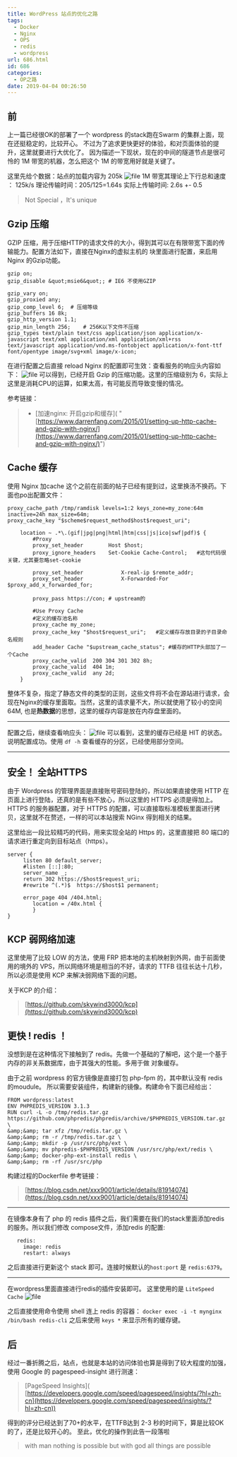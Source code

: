 ```yaml
---
title: WordPress 站点的优化之路
tags:
  - Docker
  - Nginx
  - OPS
  - redis
  - wordpress
url: 686.html
id: 686
categories:
  - OP之路
date: 2019-04-04 00:26:50
---
```


前
-

上一篇已经很OK的部署了一个 wordpress 的stack跑在Swarm 的集群上面，现在还挺稳定的，比较开心。 不过为了追求更快更好的体验，和对页面体验的提升，这里就要进行大优化了。 因为描述一下现状，现在的中间的隧道节点是很可怜的 1M 带宽的机器，怎么把这个 1M 的带宽用好就是关键了。

这里先给个数据：站点的加载内容为 205k ![file](/wp-content/uploads/2019/04/image-1554225388137.png) 1M 带宽其理论上下行总和速度 ： 125k/s 理论传输时间：205/125=1.64s 实际上传输时间: 2.6s +- 0.5

> Not Special ，It's unique

Gzip 压缩
-------

GZIP 压缩，用于压缩HTTP的请求文件的大小，得到其可以在有限带宽下面的传输能力。配置方法如下，直接在Nginx的虚拟主机的 块里面进行配置，来启用Nginx 的Gzip功能。

    gzip on;
    gzip_disable &quot;msie6&quot;; # IE6 不使用GZIP
    
    gzip_vary on;
    gzip_proxied any;   
    gzip_comp_level 6;  # 压缩等级
    gzip_buffers 16 8k;
    gzip_http_version 1.1;
    gzip_min_length 256;    # 256K以下文件不压缩
    gzip_types text/plain text/css application/json application/x-javascript text/xml application/xml application/xml+rss text/javascript application/vnd.ms-fontobject application/x-font-ttf font/opentype image/svg+xml image/x-icon;

在进行配置之后直接 reload Nginx 的配置即可生效：查看服务的响应头内容如下： ![file](/wp-content/uploads/2019/04/image-1554272652260.png) 可以得到，已经开启 Gzip 的压缩功能。这里的压缩级别为 6，实际上这里是消耗CPU的运算，如果太高，有可能反而导致变慢的情况。

参考链接：

> *   \[加速nginx: 开启gzip和缓存\]( "[https://www.darrenfang.com/2015/01/setting-up-http-cache-and-gzip-with-nginx/](https://www.darrenfang.com/2015/01/setting-up-http-cache-and-gzip-with-nginx/)")

Cache 缓存
--------

使用 Nginx 加cache 这个之前在前面的帖子已经有提到过，这里换汤不换药。下面也po出配置文件：

    proxy_cache_path /tmp/ramdisk levels=1:2 keys_zone=my_zone:64m inactive=24h max_size=64m;
    proxy_cache_key "$scheme$request_method$host$request_uri";
    
        location ~ .*\.(gif|jpg|png|html|htm|css|js|ico|swf|pdf)$ {
            #Proxy 
            proxy_set_header        Host $host;
            proxy_ignore_headers    Set-Cookie Cache-Control;   #这句代码很关键，尤其要忽略set-cookie
    
            proxy_set_header            X-real-ip $remote_addr;
            proxy_set_header            X-Forwarded-For $proxy_add_x_forwarded_for;
    
            proxy_pass https://con; # upstream的
    
            #Use Proxy Cache
            #定义的缓存池名称
            proxy_cache my_zone;
            proxy_cache_key "$host$request_uri";   #定义缓存存放目录的子目录命名规则
            add_header Cache "$upstream_cache_status"; #缓存的HTTP头部加了一个Cache
            proxy_cache_valid  200 304 301 302 8h;
            proxy_cache_valid  404 1m;
            proxy_cache_valid  any 2d;
        }

整体不复杂，指定了静态文件的类型的正则，这些文件将不会在源站进行请求，会现在Nginx的缓存里面取。当然，这里的请求量不大，所以就使用了较小的空间 64M, 也是**热数据**的思想，这里的缓存内容是放在内存盘里面的。

* * *

配置之后，继续查看响应头： ![file](/wp-content/uploads/2019/04/image-1554273465243.png) 可以看到，这里的缓存已经是 HIT 的状态。说明配置成功。使用 `df -h` 查看缓存的分区，已经使用部分空间。

* * *

安全！ 全站HTTPS
-----------

由于 Wordpress 的管理界面是直接账号密码登陆的，所以如果直接使用 HTTP 在页面上进行登陆，还真的是有些不放心，所以这里的 HTTPS 必须是得加上。HTTPS 的服务器配置，对于 HTTPS 的配置，可以直接取标准模板里面进行拷贝，这里就不在赘述，一样的可以本站搜索 NGinx 得到相关的结果。

这里给出一段比较精巧的代码，用来实现全站的 Https 的，这里直接把 80 端口的请求进行重定向到目标站点（https）。

    server {
         listen 80 default_server;
         #listen [::]:80;
         server_name _;
         return 302 https://$host$request_uri;
         #rewrite ^(.*)$  https://$host$1 permanent;
    
         error_page 404 /404.html;
            location = /40x.html {
            }
    }
    

KCP 弱网络加速
---------

这里使用了比较 LOW 的方法，使用 FRP 把本地的主机映射到外网，由于前面使用的境外的 VPS，所以网络环境是相当的不好，请求的 TTFB 往往长达十几秒，所以必须是使用 KCP 来解决弱网络下面的问题。

关于KCP 的介绍：

> [https://github.com/skywind3000/kcp](https://github.com/skywind3000/kcp)

更快 ! redis ！
------------

没想到是在这种情况下接触到了 redis。先做一个基础的了解吧，这个是一个基于内存的非关系数据库，由于其强大的性能。多用于做 对象缓存。

由于之前 wordpress 的官方镜像是直接打包 php-fpm 的，其中默认没有 redis 的moudule。 所以需要安装组件，构建新的镜像。构建命令下面已经给出：

    FROM wordpress:latest
    ENV PHPREDIS_VERSION 3.1.3
    RUN curl -L -o /tmp/redis.tar.gz https://github.com/phpredis/phpredis/archive/$PHPREDIS_VERSION.tar.gz \
    &amp;&amp; tar xfz /tmp/redis.tar.gz \
    &amp;&amp; rm -r /tmp/redis.tar.gz \
    &amp;&amp; mkdir -p /usr/src/php/ext \
    &amp;&amp; mv phpredis-$PHPREDIS_VERSION /usr/src/php/ext/redis \
    &amp;&amp; docker-php-ext-install redis \
    &amp;&amp; rm -rf /usr/src/php

构建过程的Dockerfile 参考链接：

> [https://blog.csdn.net/xxx9001/article/details/81914074](https://blog.csdn.net/xxx9001/article/details/81914074)

* * *

在镜像本身有了 php 的 redis 插件之后，我们需要在我们的stack里面添加redis的服务。所以我们修改 compose文件，添加redis 的配置:

       redis:
         image: redis
         restart: always

之后直接进行更新这个 stack 即可。连接时候默认的`host:port` 是 `redis:6379`。

* * *

在wordpress里面直接进行redis的插件安装即可。 这里使用的是 `LiteSpeed Cache` ![file](/wp-content/uploads/2019/04/image-1554307607046.png)

之后直接使用命令使用 shell 连上 redis 的容器： `docker exec -i -t mynginx /bin/bash redis-cli` 之后来使用 `keys *` 来显示所有的缓存键。

后
-

经过一番折腾之后，站点，也就是本站的访问体验也算是得到了较大程度的加强，使用 Google 的 pagespeed-insight 进行测速：

> \[PageSpeed Insights\]( [https://developers.google.com/speed/pagespeed/insights/?hl=zh-cn](https://developers.google.com/speed/pagespeed/insights/?hl=zh-cn))

得到的评分已经达到了70+的水平，在TTFB达到 2-3 秒的时间下，算是比较OK的了，还是比较开心的。 至此，优化的操作到此告一段落啦

> with man nothing is possible but with god all things are possible